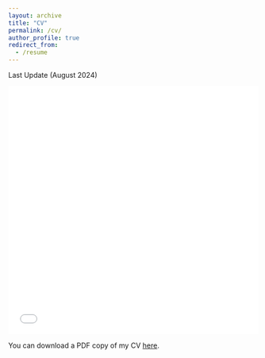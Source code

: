 ```yaml
---
layout: archive
title: "CV"
permalink: /cv/
author_profile: true
redirect_from:
  - /resume
---
```


Last Update (August 2024)

<iframe 
  src="/files/pdf/cv_souri_aug_2024.pdf"
  width="100%" 
  height="500"
  frameborder="0" 
  marginwidth="0" 
  marginheight="0" 
  scrolling="yes"
  style="overflow: auto;"
></iframe>

You can download a PDF copy of my CV [here](/files/pdf/cv_souri_aug_2024.pdf).
